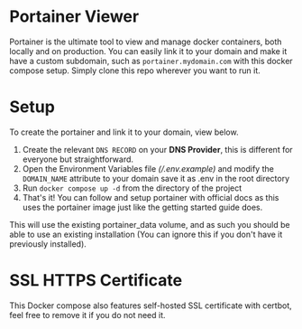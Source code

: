 # Portainer Viewer

Portainer is the ultimate tool to view and manage docker containers, both locally and on production. You can easily link it to your domain and make it have a custom subdomain, such as `portainer.mydomain.com` with this docker compose setup. Simply clone this repo wherever you want to run it.

# Setup

To create the portainer and link it to your domain, view below.

1.  Create the relevant `DNS RECORD` on your **DNS Provider**, this is different for everyone but straightforward.
2.  Open the Environment Variables file _(/.env.example)_ and modify the `DOMAIN_NAME` attribute to your domain save it as .env in the root directory
3.  Run `docker compose up -d` from the directory of the project
4.  That's it! You can follow and setup portainer with official docs as this uses the portainer image just like the getting started guide does.

This will use the existing portainer_data volume, and as such you should be able to use an existing installation (You can ignore this if you don't have it previously installed).

# SSL HTTPS Certificate

This Docker compose also features self-hosted SSL certificate with certbot, feel free to remove it if you do not need it.
